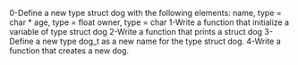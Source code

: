 0-Define a new type struct dog with the following elements:
name, type = char *
age, type = float
owner, type = char 
1-Write a function that initialize a variable of type struct dog
2-Write a function that prints a struct dog
3-Define a new type dog_t as a new name for the type struct dog.
4-Write a function that creates a new dog.
